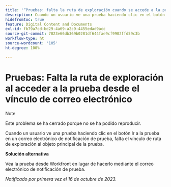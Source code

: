 ```yaml
---
title: '“Pruebas: falta la ruta de exploración cuando se accede a la prueba desde el vínculo de correo electrónico”'
description: Cuando un usuario ve una prueba haciendo clic en el botón Ir a la prueba en un correo electrónico de notificación de prueba, falta el vínculo de ruta de exploración al objeto principal de la prueba.
hidefromtoc: true
feature: Digital Content and Documents
exl-id: fb79a7cd-bd29-4a69-a2c9-4455edad9acc
source-git-commit: 7023e66db369b0281df644fae9cf9902ffd59c3b
workflow-type: ht
source-wordcount: '105'
ht-degree: 100%

---
```


# Pruebas: Falta la ruta de exploración al acceder a la prueba desde el vínculo de correo electrónico

>[!NOTE]
>
>Este problema se ha cerrado porque no se ha podido reproducir.

Cuando un usuario ve una prueba haciendo clic en el botón Ir a la prueba en un correo electrónico de notificación de prueba, falta el vínculo de ruta de exploración al objeto principal de la prueba.

**Solución alternativa**

Vea la prueba desde Workfront en lugar de hacerlo mediante el correo electrónico de notificación de prueba.

_Notificado por primera vez el 16 de octubre de 2023._
